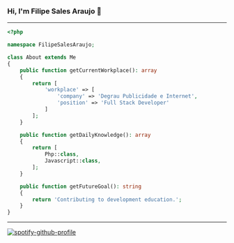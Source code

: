 ### Hi, I'm Filipe Sales Araujo :metal:

---

```php
<?php

namespace FilipeSalesAraujo;

class About extends Me
{
    public function getCurrentWorkplace(): array
    {
        return [
            'workplace' => [
                'company' => 'Degrau Publicidade e Internet',
                'position' => 'Full Stack Developer'         
            ]
        ];
    }

    public function getDailyKnowledge(): array
    {
        return [
            Php::class,
            Javascript::class,
        ];
    }

    public function getFutureGoal(): string
    {
        return 'Contributing to development education.';
    }
}
```

---

[![spotify-github-profile](https://spotify-github-profile.vercel.app/api/view?uid=22pcc3zbg7fnl4nrkgh5ccqka&cover_image=true&theme=default)](https://github.com/kittinan/spotify-github-profile)
